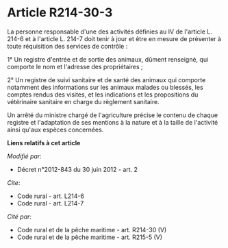 # Article R214-30-3

La personne responsable d'une des activités définies au IV de l'article L. 214-6 et à l'article L. 214-7 doit tenir à jour et
être en mesure de présenter à toute réquisition des services de contrôle : 

1° Un registre d'entrée et de sortie des animaux, dûment renseigné, qui comporte le nom et l'adresse des propriétaires ; 

2° Un registre de suivi sanitaire et de santé des animaux qui comporte notamment des informations sur les animaux malades ou
blessés, les comptes rendus des visites, et les indications et les propositions du vétérinaire sanitaire en charge du
règlement sanitaire. 

Un arrêté du ministre chargé de l'agriculture précise le contenu de chaque registre et l'adaptation de ses mentions à la
nature et à la taille de l'activité ainsi qu'aux espèces concernées.

**Liens relatifs à cet article**

_Modifié par_:

  - Décret n°2012-843 du 30 juin 2012 - art. 2

_Cite_:

  - Code rural - art. L214-6
  - Code rural - art. L214-7

_Cité par_:

  - Code rural et de la pêche maritime - art. R214-30 (V)
  - Code rural et de la pêche maritime - art. R215-5 (V)
